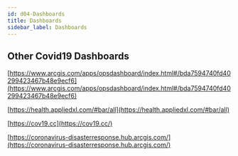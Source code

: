 ```yaml
---
id: d04-Dashboards
title: Dashboards
sidebar_label: Dashboards
---
```


## Other Covid19 Dashboards

[https://www.arcgis.com/apps/opsdashboard/index.html#/bda7594740fd40299423467b48e9ecf6](https://www.arcgis.com/apps/opsdashboard/index.html#/bda7594740fd40299423467b48e9ecf6)

[https://health.appliedxl.com/#bar/all](https://health.appliedxl.com/#bar/all)

[https://cov19.cc](https://cov19.cc/)

[https://coronavirus-disasterresponse.hub.arcgis.com/](https://coronavirus-disasterresponse.hub.arcgis.com/)
